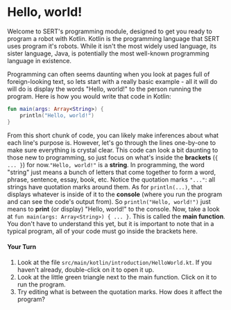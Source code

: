 # Hello, world!

Welcome to SERT's programming module, designed to get you ready to program a robot with Kotlin. Kotlin is the programming language that SERT uses program it's robots. While it isn't the most widely used language, its sister language, Java, is potentially the most well-known programming language in existence. 

Programming can often seems daunting when you look at pages full of foreign-looking text, so lets start with a really basic example - all it will do will do is display the words "Hello, world!" to the person running the program. Here is how you would write that code in Kotlin:

```kotlin
fun main(args: Array<String>) {
    println("Hello, world!")
}
```

From this short chunk of code, you can likely make inferences about what each line's purpose is. However, let's go through the lines one-by-one to make sure everything is crystal clear. This code can look a bit daunting to those new to programming, so just focus on what's inside the **brackets** \(`{ ... }`\) for now.`"Hello, world!"` is a **string**. In programming, the word "string" just means a bunch of letters that come together to form a word, phrase, sentence, essay, book, etc. Notice the quotation marks `"..."`: all strings have quotation marks around them. As for `println(...)`, that displays whatever is inside of it to the **console** \(where you run the program and can see the code's output from\). So `println("Hello, world!")` just means to **print** \(or display\) "Hello, world!" to the console. Now, take a look at `fun main(args: Array<String>) { ... }`. This is called the **main function**. You don't have to understand this yet, but it is important to note that in a typical program, all of your code must go inside the brackets here.

#### Your Turn

1. Look at the file `src/main/kotlin/introduction/HelloWorld.kt`. If you haven't already, double-click on it to open it up.
2. Look at the little green triangle next to the main function. Click on it to run the program.
3. Try editing what is between the quotation marks. How does it affect the program?



